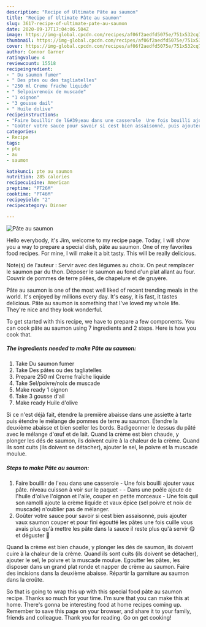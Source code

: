 ```yaml
---
description: "Recipe of Ultimate Pâte au saumon"
title: "Recipe of Ultimate Pâte au saumon"
slug: 3617-recipe-of-ultimate-pate-au-saumon
date: 2020-09-17T17:04:06.504Z
image: https://img-global.cpcdn.com/recipes/af06f2aedfd5075e/751x532cq70/pate-au-saumon-photo-principale-de-la-recette.jpg
thumbnail: https://img-global.cpcdn.com/recipes/af06f2aedfd5075e/751x532cq70/pate-au-saumon-photo-principale-de-la-recette.jpg
cover: https://img-global.cpcdn.com/recipes/af06f2aedfd5075e/751x532cq70/pate-au-saumon-photo-principale-de-la-recette.jpg
author: Connor Garner
ratingvalue: 4
reviewcount: 15518
recipeingredient:
- " Du saumon fumer"
- " Des ptes ou des tagliatelles"
- "250 ml Creme frache liquide"
- " Selpoivrenoix de muscade"
- "1 oignon"
- "3 gousse dail"
- " Huile dolive"
recipeinstructions:
- "Faire bouillir de l&#39;eau dans une casserole  Une fois bouilli ajouter vaux pâte. niveau cuisson à voir sur le paquet  Dans une poêle ajoute de l&#39;huile d&#39;olive l&#39;oignon et l&#39;aile, couper en petite morceaux  Une fois quil son ramolli ajoute la crème liquide et vaux épice (sel poivre et noix de muscade) n&#39;oublier pas de mélanger."
- "Goûter votre sauce pour savoir si cest bien assaisonné, puis ajouter vaux saumon couper et pour fini égoutté les pâtes une fois cuille vous avais plus qu&#39;à mettre les pâte dans la sauce il reste plus qu&#39;à servir 😋 et déguster 🥰"
categories:
- Recipe
tags:
- pte
- au
- saumon

katakunci: pte au saumon 
nutrition: 285 calories
recipecuisine: American
preptime: "PT26M"
cooktime: "PT46M"
recipeyield: "2"
recipecategory: Dinner

---
```



![Pâte au saumon](https://img-global.cpcdn.com/recipes/af06f2aedfd5075e/751x532cq70/pate-au-saumon-photo-principale-de-la-recette.jpg)

Hello everybody, it's Jim, welcome to my recipe page. Today, I will show you a way to prepare a special dish, pâte au saumon. One of my favorites food recipes. For mine, I will make it a bit tasty. This will be really delicious.

Note(s) de l&#39;auteur : Servir avec des légumes au choix. On peut remplacer le saumon par du thon. Déposer le saumon au fond d&#39;un plat allant au four. Couvrir de pommes de terre pilées, de chapelure et de gruyère.

Pâte au saumon is one of the most well liked of recent trending meals in the world. It's enjoyed by millions every day. It's easy, it is fast, it tastes delicious. Pâte au saumon is something that I've loved my whole life. They're nice and they look wonderful.


To get started with this recipe, we have to prepare a few components. You can cook pâte au saumon using 7 ingredients and 2 steps. Here is how you cook that.

<!--inarticleads1-->

##### The ingredients needed to make Pâte au saumon:

1. Take  Du saumon fumer
1. Take  Des pâtes ou des tagliatelles
1. Prepare 250 ml Creme fraîche liquide
1. Take  Sel/poivre/noix de muscade
1. Make ready 1 oignon
1. Take 3 gousse d&#39;ail
1. Make ready  Huile d&#39;olive


Si ce n&#39;est déjà fait, étendre la première abaisse dans une assiette à tarte puis étendre le mélange de pommes de terre au saumon. Étendre la deuxième abaisse et bien sceller les bords. Badigeonner le dessus du pâté avec le mélange d&#39;œuf et de lait. Quand la crème est bien chaude, y plonger les dés de saumon, ils doivent cuire à la chaleur de la crème. Quand ils sont cuits (ils doivent se détacher), ajouter le sel, le poivre et la muscade moulue. 

<!--inarticleads2-->

##### Steps to make Pâte au saumon:

1. Faire bouillir de l&#39;eau dans une casserole  - Une fois bouilli ajouter vaux pâte. niveau cuisson à voir sur le paquet -  - Dans une poêle ajoute de l&#39;huile d&#39;olive l&#39;oignon et l&#39;aile, couper en petite morceaux  - Une fois quil son ramolli ajoute la crème liquide et vaux épice (sel poivre et noix de muscade) n&#39;oublier pas de mélanger.
1. Goûter votre sauce pour savoir si cest bien assaisonné, puis ajouter vaux saumon couper et pour fini égoutté les pâtes une fois cuille vous avais plus qu&#39;à mettre les pâte dans la sauce il reste plus qu&#39;à servir 😋 et déguster 🥰


Quand la crème est bien chaude, y plonger les dés de saumon, ils doivent cuire à la chaleur de la crème. Quand ils sont cuits (ils doivent se détacher), ajouter le sel, le poivre et la muscade moulue. Egoutter les pâtes, les disposer dans un grand plat ronde et napper de crème au saumon. Faire des incisions dans la deuxième abaisse. Répartir la garniture au saumon dans la croûte. 

So that is going to wrap this up with this special food pâte au saumon recipe. Thanks so much for your time. I'm sure that you can make this at home. There's gonna be interesting food at home recipes coming up. Remember to save this page on your browser, and share it to your family, friends and colleague. Thank you for reading. Go on get cooking!
